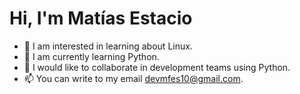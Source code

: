 # Hi, I'm Matías Estacio

- 🎨 I am interested in learning about Linux.
- 🐍 I am currently learning Python.
- 💪 I would like to collaborate in development teams using Python.
- 📫 You can write to my email devmfes10@gmail.com.


<!---
MFES10/MFES10 is a ✨ special ✨ repository because its `README.md` (this file) appears on your GitHub profile.
You can click the Preview link to take a look at your changes.
--->
